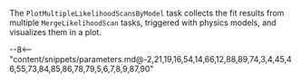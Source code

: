 The `PlotMultipleLikelihoodScansByModel` task collects the fit results from multiple `MergeLikelihoodScan` tasks, triggered with physics models, and visualizes them in a plot.

<div class="dhi_parameter_table">

--8<-- "content/snippets/parameters.md@-2,21,19,16,54,14,66,12,88,89,74,3,4,45,46,55,73,84,85,86,78,79,5,6,7,8,9,87,90"

</div>

